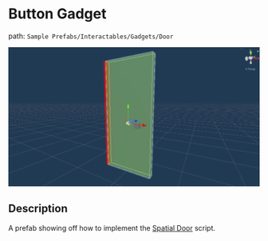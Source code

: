 # Button Gadget

path: `Sample Prefabs/Interactables/Gadgets/Door`

![Door Prefab in scene](/Media/Manual/Gadgets/DoorGadgetScene.png)

## Description
A prefab showing off how to implement the [Spatial Door](/Manual/Interaction/SpatialDoor.md) script.